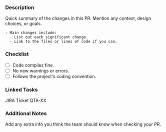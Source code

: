 ### Description
Quick summary of the changes in this PR. Mention any context, design choices, or goals.

```
- Main changes include:
  - List out each significant change.
  - Link to the files or lines of code if you can.
```

### Checklist
- [ ] Code compiles fine.
- [ ] No new warnings or errors.
- [ ] Follows the project's coding convention.

### Linked Tasks
JIRA Ticket QTA-XX

### Additional Notes
Add any extra info you think the team should know when checking your PR.
